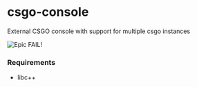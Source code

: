 # csgo-console
External CSGO console with support for multiple csgo instances

![Epic FAIL!]([https://i.redd.it/fqymrkjx5nj91.jpg](https://github.com/olexon/csgo-console/blob/main/resources/resource1.png))

### Requirements
* libc++
